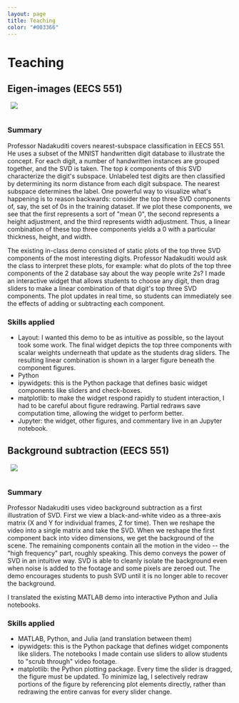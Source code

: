 ```yaml
---
layout: page
title: Teaching
color: "#003366"
---
```


# Teaching

## Eigen-images (EECS 551)

<img src="{{ site.baseurl }}images/eigenimages.png" style="margin-right: 1%; margin-bottom: 1em; margin-left: 0.5em">

### Summary

Professor Nadakuditi covers nearest-subspace classification in EECS 551. He uses a subset of the MNIST handwritten digit database to illustrate the concept. For each digit, a number of handwritten instances are grouped together, and the SVD is taken. The top $k$ components of this SVD characterize the digit's subspace. Unlabeled test digits are then classified by determining its norm distance from each digit subspace. The nearest subspace determines the label. One powerful way to visualize what's happening is to reason backwards: consider the top three SVD components of, say, the set of 0s in the training dataset. If we plot these components, we see that the first represents a sort of "mean 0", the second represents a height adjustment, and the third represents width adjustment. Thus, a linear combination of these top three components yields a 0 with a particular thickness, height, and width.

The existing in-class demo consisted of static plots of the top three SVD components of the most interesting digits. Professor Nadakuditi would ask the class to interpret these plots, for example: what do plots of the top three components of the 2 database say about the way people write 2s? I made an interactive widget that allows students to choose any digit, then drag sliders to make a linear combination of that digit's top three SVD components. The plot updates in real time, so students can immediately see the effects of adding or subtracting each component.

### Skills applied

* Layout: I wanted this demo to be as intuitive as possible, so the layout took some work. The final widget depicts the top three components with scalar weights underneath that update as the students drag sliders. The resulting linear combination is shown in a larger figure beneath the component figures.
* Python
* ipywidgets: this is the Python package that defines basic widget components like sliders and check-boxes.
* matplotlib: to make the widget respond rapidly to student interaction, I had to be careful about figure redrawing. Partial redraws save computation time, allowing the widget to perform better.
* Jupyter: the widget, other figures, and commentary live in an Jupyter notebook.

## Background subtraction (EECS 551)

<img src="{{ site.baseurl }}images/background-subtract.png" style="margin-right: 1%; margin-bottom: 1em; margin-left: 0.5em">

### Summary

Professor Nadakuditi uses video background subtraction as a first illustration of SVD. First we view a black-and-white video as a three-axis matrix (X and Y for individual frames, Z for time). Then we reshape the video into a single matrix and take the SVD. When we reshape the first component back into video dimensions, we get the background of the scene. The remaining components contain all the motion in the video -- the "high frequency" part, roughly speaking. This demo conveys the power of SVD in an intuitive way. SVD is able to cleanly isolate the background even when noise is added to the footage and some pixels are zeroed out. The demo encourages students to push SVD until it is no longer able to recover the background.

I translated the existing MATLAB demo into interactive Python and Julia notebooks.

### Skills applied

* MATLAB, Python, and Julia (and translation between them)
* ipywidgets: this is the Python package that defines widget components like sliders. The notebooks I made contain use sliders to allow students to "scrub through" video footage.
* matplotlib: the Python plotting package. Every time the slider is dragged, the figure must be updated. To minimize lag, I selectively redraw portions of the figure by referencing plot elements directly, rather than redrawing the entire canvas for every slider change.
